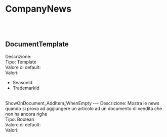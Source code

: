 # CompanyNews

<br><br> 

DocumentTemplate 
---
Descrizione:   <br> 
Tipo: Template <br> 
Valore di default:  <br>
Valori:
<ul> 
<li>SeasonId</li>
<li>TrademarkId</li>
</ul><br>
ShowOnDocument_AddItem_WhenEmpty 
---
Descrizione:  Mostra le news quando si prova ad aggiungere un articolo ad un documento di vendita che non ha ancora righe <br> 
Tipo: Boolean <br> 
Valore di default:  <br>
Valori:
<ul> 
</ul><br>

